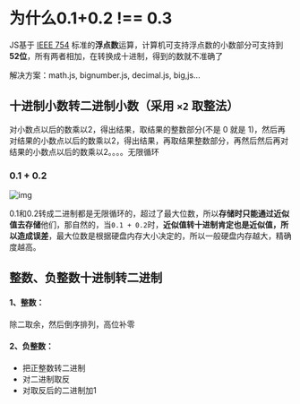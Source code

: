 # 为什么0.1+0.2  !== 0.3

JS基于 [IEEE 754](https://link.juejin.cn/?target=https%3A%2F%2Fzh.wikipedia.org%2Fwiki%2FIEEE_754) 标准的**浮点数**运算，计算机可支持浮点数的小数部分可支持到**52位**，所有两者相加，在转换成十进制，得到的数就不准确了

解决方案：math.js, bignumber.js, decimal.js, big,js...

## 十进制小数转二进制小数（采用 `×2` 取整法）

对小数点以后的数乘以2，得出结果，取结果的整数部分(不是 0 就是 1)，然后再对结果的小数点以后的数乘以2，得出结果，再取结果整数部分，再然后然后再对结果的小数点以后的数乘以2。。。。无限循环

### 0.1 + 0.2

![img](https://cdn.jsdelivr.net/gh/magnum-zx/blog-image@main/img/291d1fef910846b591f36d09759b3336~tplv-k3u1fbpfcp-watermark.awebp)

​	0.1和0.2转成二进制都是无限循环的，超过了最大位数，所以**存储时只能通过近似值去存储**他们，那自然的，当`0.1 + 0.2`时，**近似值转十进制肯定也是近似值，所以造成误差**，最大位数是根据硬盘内存大小决定的，所以一般硬盘内存越大，精确度越高。



## 整数、负整数十进制转二进制

#### 1、整数：

除二取余，然后倒序排列，高位补零

#### 2、负整数：

- 把正整数转二进制 
- 对二进制取反 
- 对取反后的二进制加1

